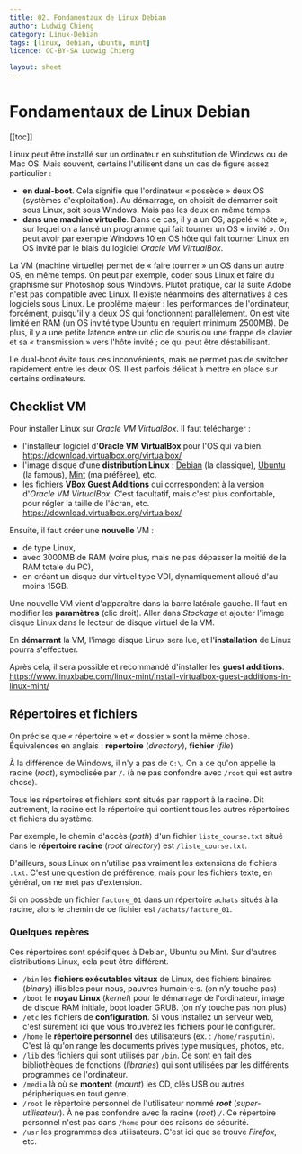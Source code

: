 ```yaml
---
title: 02. Fondamentaux de Linux Debian
author: Ludwig Chieng
category: Linux-Debian
tags: [linux, debian, ubuntu, mint]
licence: CC-BY-SA Ludwig Chieng

layout: sheet
---
```


# Fondamentaux de Linux Debian

[[toc]]

Linux peut être installé sur un ordinateur en substitution de Windows ou de Mac OS. Mais souvent, certains l'utilisent dans un cas de figure assez particulier :
* **en dual-boot**. Cela signifie que l'ordinateur « possède » deux OS (systèmes d'exploitation). Au démarrage, on choisit de démarrer soit sous Linux, soit sous Windows. Mais pas les deux en même temps.
* **dans une machine virtuelle**. Dans ce cas, il y a un OS, appelé « hôte », sur lequel on a lancé un programme qui fait tourner un OS « invité ». On peut avoir par exemple Windows 10 en OS hôte qui fait tourner Linux en OS invité par le biais du logiciel *Oracle VM VirtualBox*.

La VM (machine virtuelle) permet de « faire tourner » un OS dans un autre OS, en même temps. On peut par exemple, coder sous Linux et faire du graphisme sur Photoshop sous Windows. Plutôt pratique, car la suite Adobe n'est pas compatible avec Linux. Il existe néanmoins des alternatives à ces logiciels sous Linux. Le problème majeur : les performances de l'ordinateur, forcément, puisqu'il y a deux OS qui fonctionnent parallèlement. On est vite limité en RAM (un OS invité type Ubuntu en requiert minimum 2500MB). De plus, il y a une petite latence entre un clic de souris ou une frappe de clavier et sa « transmission » vers l'hôte invité ; ce qui peut être déstabilisant.

Le dual-boot évite tous ces inconvénients, mais ne permet pas de switcher rapidement entre les deux OS. Il est parfois délicat à mettre en place sur certains ordinateurs.


## Checklist VM

Pour installer Linux sur *Oracle VM VirtualBox*. Il faut télécharger :
* l'installeur logiciel d'**Oracle VM VirtualBox** pour l'OS qui va bien.  \
https://download.virtualbox.org/virtualbox/
* l'image disque d'une **distribution Linux** : [Debian](https://www.debian.org/) (la classique), [Ubuntu](https://ubuntu.com/) (la famous), [Mint](https://linuxmint.com/) (ma préférée), etc.
* les fichiers **VBox Guest Additions** qui correspondent à la version d'*Oracle VM VirtualBox*. C'est facultatif, mais c'est plus confortable, pour régler la taille de l'écran, etc. \
https://download.virtualbox.org/virtualbox/

Ensuite, il faut créer une **nouvelle** VM :
* de type Linux,
* avec 3000MB de RAM (voire plus, mais ne pas dépasser la moitié de la RAM totale du PC),
* en créant un disque dur virtuel type VDI, dynamiquement alloué d'au moins 15GB.

Une nouvelle VM vient d'apparaître dans la barre latérale gauche. Il faut en modifier les **paramètres** (clic droit). Aller dans *Stockage* et ajouter l'image disque Linux dans le lecteur de disque virtuel de la VM.

En **démarrant** la VM, l'image disque Linux sera lue, et l'**installation** de Linux pourra s'effectuer.

Après cela, il sera possible et recommandé d'installer les **guest additions**.  \
https://www.linuxbabe.com/linux-mint/install-virtualbox-guest-additions-in-linux-mint/


## Répertoires et fichiers

On précise que « répertoire » et « dossier » sont la même chose.  \
Équivalences en anglais : **répertoire** (*directory*), **fichier** (*file*)

À la différence de Windows, il n'y a pas de `C:\`. On a ce qu'on appelle la racine (*root*), symbolisée par `/`. (à ne pas confondre avec `/root` qui est autre chose).

Tous les répertoires et fichiers sont situés par rapport à la racine. Dit autrement, la racine est le répertoire qui contient tous les autres répertoires et fichiers du système.

Par exemple, le chemin d'accès (*path*) d'un fichier `liste_course.txt` situé dans le **répertoire racine** (*root directory*) est `/liste_course.txt`.

D'ailleurs, sous Linux on n’utilise pas vraiment les extensions de fichiers `.txt`. C'est une question de préférence, mais pour les fichiers texte, en général, on ne met pas d'extension.

Si on possède un fichier `facture_01` dans un répertoire `achats` situés à la racine, alors le chemin de ce fichier est `/achats/facture_01`.


### Quelques repères

Ces répertoires sont spécifiques à Debian, Ubuntu ou Mint. Sur d'autres distributions Linux, cela peut être différent.

* `/bin` les **fichiers exécutables vitaux** de Linux, des fichiers binaires (*binary*) illisibles pour nous, pauvres humain·e·s. (on n’y touche pas)
* `/boot` le **noyau Linux** (*kernel*) pour le démarrage de l'ordinateur, image de disque RAM initiale, boot loader GRUB. (on n’y touche pas non plus)
* `/etc` les fichiers de **configuration**. Si vous installez un serveur web, c'est sûrement ici que vous trouverez les fichiers pour le configurer.
* `/home` le **répertoire personnel** des utilisateurs (ex. : `/home/rasputin`). C'est là qu'on range les documents privés type musiques, photos, etc.
* `/lib` des fichiers qui sont utilisés par `/bin`. Ce sont en fait des bibliothèques de fonctions (*libraries*) qui sont utilisées par les différents programmes de l'ordinateur.
* `/media` là où se **montent** (*mount*) les CD, clés USB ou autres périphériques en tout genre.
* `/root` le répertoire personnel de l'utilisateur nommé ***root*** (*super-utilisateur*). À ne pas confondre avec la racine (*root*) `/`. Ce répertoire personnel n'est pas dans `/home` pour des raisons de sécurité.
* `/usr` les programmes des utilisateurs. C'est ici que se trouve *Firefox*, etc.
